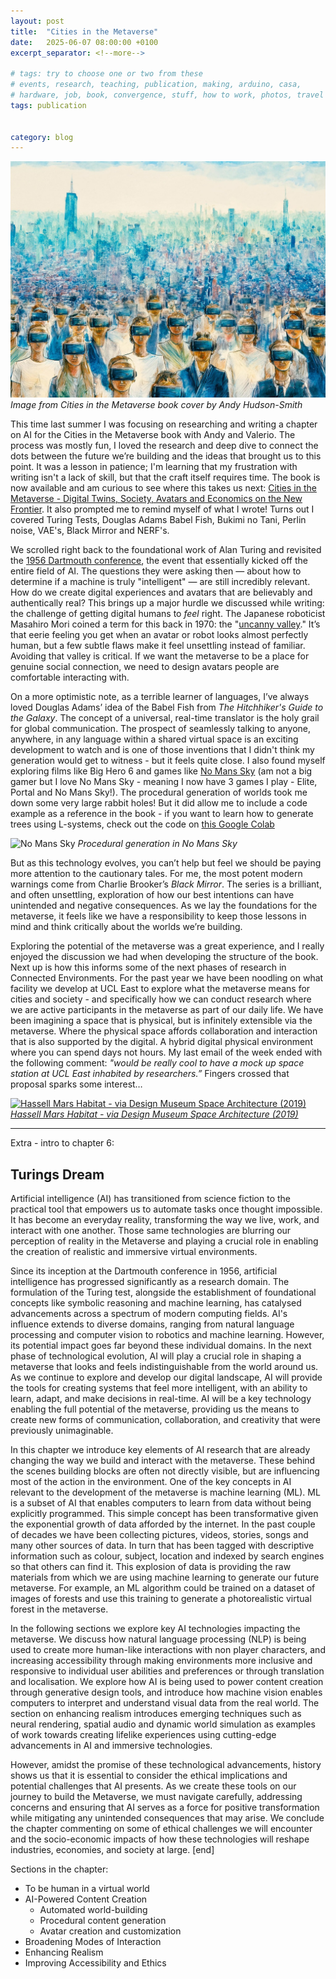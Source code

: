 ```yaml
---
layout: post
title:  "Cities in the Metaverse"
date:   2025-06-07 08:00:00 +0100
excerpt_separator: <!--more-->

# tags: try to choose one or two from these
# events, research, teaching, publication, making, arduino, casa, 
# hardware, job, book, convergence, stuff, how to work, photos, travel
tags: publication  


category: blog  
---
```


![Book cover by Andy](/assets/img/blog/metaverse.jpg)
_Image from Cities in the Metaverse book cover by Andy Hudson-Smith_

This time last summer I was focusing on researching and writing a chapter on AI for the Cities in the Metaverse book with Andy and Valerio. The process was mostly fun, I loved the research and deep dive to connect the dots between the future we’re building and the ideas that brought us to this point. It was a lesson in patience; I'm learning that my frustration with writing isn't a lack of skill, but that the craft itself requires time. The book is now available and am curious to see where this takes us next: [Cities in the Metaverse - Digital Twins, Society, Avatars and Economics on the New Frontier](https://www.routledge.com/Cities-in-the-Metaverse-Digital-Twins-Society-Avatars-and-Economics-on-the-New-Frontier/Hudson-Smith-Signorelli-Wilson/p/book/9781032576695). It also prompted me to remind myself of what I wrote! Turns out I covered Turing Tests, Douglas Adams Babel Fish, Bukimi no Tani, Perlin noise, VAE's, Black Mirror and NERF's.

<!--more-->

We scrolled right back to the foundational work of Alan Turing and revisited the [1956 Dartmouth conference](http://jmc.stanford.edu/articles/dartmouth/dartmouth.pdf), the event that essentially kicked off the entire field of AI. The questions they were asking then — about how to determine if a machine is truly "intelligent" — are still incredibly relevant. How do we create digital experiences and avatars that are believably and authentically real? This brings up a major hurdle we discussed while writing: the challenge of getting digital humans to *feel* right. The Japanese roboticist Masahiro Mori coined a term for this back in 1970: the "[uncanny valley](https://spectrum.ieee.org/the-uncanny-valley)." It’s that eerie feeling you get when an avatar or robot looks almost perfectly human, but a few subtle flaws make it feel unsettling instead of familiar. Avoiding that valley is critical. If we want the metaverse to be a place for genuine social connection, we need to design avatars people are comfortable interacting with.

On a more optimistic note, as a terrible learner of languages, I’ve always loved Douglas Adams’ idea of the Babel Fish from *The Hitchhiker's Guide to the Galaxy*. The concept of a universal, real-time translator is the holy grail for global communication. The prospect of seamlessly talking to anyone, anywhere, in any language within a shared virtual space is an exciting development to watch and is one of those inventions that I didn't think my generation would get to witness - but it feels quite close. I also found myself exploring films like Big Hero 6 and games like [No Mans Sky](https://www.nomanssky.com/) (am not a big gamer but I love No Mans Sky - meaning I now have 3 games I play - Elite, Portal and No Mans Sky!). The procedural generation of worlds took me down some very large rabbit holes! But it did allow me to include a code example as a reference in the book - if you want to learn how to generate trees using L-systems, check out the code on [this Google Colab](https://github.com/djdunc/djdunc.github.io/blob/main/projects/Lsystems/L_systems.ipynb)

![No Mans Sky](https://www.nomanssky.com/media/legacy/uploads/2017/02/NewEridu.png)
_Procedural generation in No Mans Sky_

But as this technology evolves, you can’t help but feel we should be paying more attention to the cautionary tales. For me, the most potent modern warnings come from Charlie Brooker’s *Black Mirror*. The series is a brilliant, and often unsettling, exploration of how our best intentions can have unintended and negative consequences. As we lay the foundations for the metaverse, it feels like we have a responsibility to keep those lessons in mind and think critically about the worlds we’re building.

Exploring the potential of the metaverse was a great experience, and I really enjoyed the discussion we had when developing the structure of the book. Next up is how this informs some of the next phases of research in Connected Environments. For the past year we have been noodling on what facility we develop at UCL East to explore what the metaverse means for cities and society - and specifically how we can conduct research where we are active participants in the metaverse as part of our daily life. We have been imagining a space that is physical, but is infinitely extensible via the metaverse. Where the physical space affords collaboration and interaction that is also supported by the digital. A hybrid digital physical environment where you can spend days not hours. My last email of the week ended with the following comment:  _"would be really cool to have a mock up space station at UCL East inhabited by researchers.”_ Fingers crossed that proposal sparks some interest…

[![Hassell Mars Habitat - via Design Museum Space Architecture (2019)](https://designmuseum.org/image/9d2a2860-f11d-474a-b82f-263283530b8e)
_Hassell Mars Habitat - via Design Museum Space Architecture (2019)_](https://designmuseum.org/whats-on/talks-courses-and-workshops/space-architecture)


<hr>
Extra - intro to chapter 6:

## Turings Dream
Artificial intelligence (AI) has transitioned from science fiction to the practical tool that empowers us to automate tasks once thought impossible. It has become an everyday reality, transforming the way we live, work, and interact with one another. Those same technologies are blurring our perception of reality in the Metaverse and playing a crucial role in enabling the creation of realistic and immersive virtual environments.

Since its inception at the Dartmouth conference in 1956, artificial intelligence has progressed significantly as a research domain. The formulation of the Turing test, alongside the establishment of foundational concepts like symbolic reasoning and machine learning, has catalysed advancements across a spectrum of modern computing fields. AI's influence extends to diverse domains, ranging from natural language processing and computer vision to robotics and machine learning.  However, its potential impact goes far beyond these individual domains. In the next phase of technological evolution, AI will play a crucial role in shaping a metaverse that looks and feels indistinguishable from the world around us. As we continue to explore and develop our digital landscape, AI will provide the tools for creating systems that feel more intelligent, with an ability to learn, adapt, and make decisions in real-time. AI will be a key technology enabling the full potential of the metaverse, providing us the means to create new forms of communication, collaboration, and creativity that were previously unimaginable.

In this chapter we introduce key elements of AI research that are already changing the way we build and interact with the metaverse. These behind the scenes building blocks are often not directly visible, but are influencing most of the action in the environment. One of the key concepts in AI relevant to the development of the metaverse is machine learning (ML). ML is a subset of AI that enables computers to learn from data without being explicitly programmed. This simple concept has been transformative given the exponential growth of data afforded by the internet. In the past couple of decades we have been collecting pictures, videos, stories, songs and many other sources of data. In turn that has been tagged with descriptive information such as colour, subject, location and indexed by search engines so that others can find it. This explosion of data is providing the raw materials from which we are using machine learning to generate our future metaverse. For example, an ML algorithm could be trained on a dataset of images of forests and use this training to generate a photorealistic virtual forest in the metaverse.

In the following sections we explore key AI technologies impacting the metaverse. We discuss how natural language processing (NLP) is being used to create more human-like interactions with non player characters, and increasing accessibility through making environments more inclusive and responsive to individual user abilities and preferences or through translation and localisation. We explore how AI is being used to power content creation through generative design tools, and introduce how machine vision enables computers to interpret and understand visual data from the real world. The section on enhancing realism introduces emerging techniques such as neural rendering, spatial audio and dynamic world simulation as examples of work towards creating lifelike experiences using cutting-edge advancements in AI and immersive technologies.

However, amidst the promise of these technological advancements, history shows us that it is essential to consider the ethical implications and potential challenges that AI presents. As we create these tools on our journey to build the Metaverse, we must navigate carefully, addressing concerns and ensuring that AI serves as a force for positive transformation while mitigating any unintended consequences that may arise. We conclude the chapter commenting on some of ethical challenges we will encounter and the socio-economic impacts of how these technologies will reshape industries, economies, and society at large.
[end]

Sections in the chapter:
- To be human in a virtual world
- AI-Powered Content Creation
    - Automated world-building
    - Procedural content generation
    - Avatar creation and customization
- Broadening Modes of Interaction
- Enhancing Realism
- Improving Accessibility and Ethics